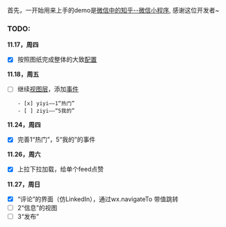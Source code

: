 首先，一开始用来上手的demo是[微信中的知乎--微信小程序](https://github.com/RebeccaHanjw/weapp-wechat-zhihu), 感谢这位开发者~



### TODO:

**11.17，周四**


- [x] 按照图纸完成整体的大致[配置](https://mp.weixin.qq.com/debug/wxadoc/dev/framework/config.html?t=20161107)

**11.18，周五**

- [ ] 继续[视图层](https://mp.weixin.qq.com/debug/wxadoc/dev/framework/view/?t=20161107)，添加[事件](https://mp.weixin.qq.com/debug/wxadoc/dev/framework/view/wxml/event.html?t=20161107)

      - [x] yiyi——1“热门”
      - [ ] ziyi——“5我的”



**11.24，周四**

- [x] 完善1“热门”，5“我的”的事件

**11.26，周六**

- [x] 上拉下拉加载，给单个feed点赞

**11.27，周日**

- [x] “评论”的界面（仿LinkedIn），通过wx.navigateTo 带值跳转
- [ ] 2“信息”的视图
- [ ] 3“发布”
